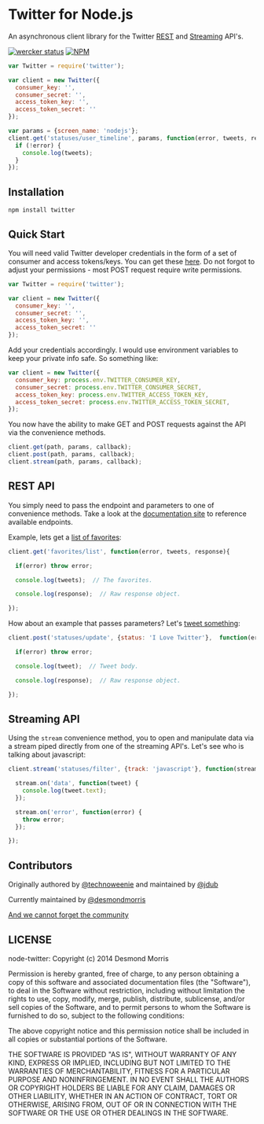 # Twitter for Node.js

An asynchronous client library for the Twitter [REST](https://dev.twitter.com/rest/public) and [Streaming](https://dev.twitter.com/streaming/overview) API's.

[![wercker status](https://app.wercker.com/status/624dbe8ad011852d1e01d7dc03941fc5/s/master "wercker status")](https://app.wercker.com/project/bykey/624dbe8ad011852d1e01d7dc03941fc5) [![NPM](https://nodei.co/npm/twitter.png?mini=true)](https://nodei.co/npm/twitter/)

```javascript
var Twitter = require('twitter');

var client = new Twitter({
  consumer_key: '',
  consumer_secret: '',
  access_token_key: '',
  access_token_secret: ''
});

var params = {screen_name: 'nodejs'};
client.get('statuses/user_timeline', params, function(error, tweets, response){
  if (!error) {
    console.log(tweets);
  }
});
```

## Installation

`npm install twitter`

## Quick Start

You will need valid Twitter developer credentials in the form of a set of consumer and access tokens/keys.  You can get these [here](https://apps.twitter.com/).  Do not forgot to adjust your permissions - most POST request require write permissions.

```javascript
var Twitter = require('twitter');

var client = new Twitter({
  consumer_key: '',
  consumer_secret: '',
  access_token_key: '',
  access_token_secret: ''
});
```

Add your credentials accordingly.  I would use environment variables to keep your private info safe.  So something like:

```javascript
var client = new Twitter({
  consumer_key: process.env.TWITTER_CONSUMER_KEY,
  consumer_secret: process.env.TWITTER_CONSUMER_SECRET,
  access_token_key: process.env.TWITTER_ACCESS_TOKEN_KEY,
  access_token_secret: process.env.TWITTER_ACCESS_TOKEN_SECRET,
});
```

You now have the ability to make GET and POST requests against the API via the convenience methods.

```javascript
client.get(path, params, callback);
client.post(path, params, callback);
client.stream(path, params, callback);
```

## REST API

You simply need to pass the endpoint and parameters to one of convenience methods.  Take a look at the [documentation site](https://dev.twitter.com/rest/public) to reference available endpoints.

Example, lets get a [list of favorites](https://dev.twitter.com/rest/reference/get/favorites/list):

```javascript
client.get('favorites/list', function(error, tweets, response){

  if(error) throw error;

  console.log(tweets);  // The favorites.

  console.log(response);  // Raw response object.

});
```

How about an example that passes parameters?  Let's  [tweet something](https://dev.twitter.com/rest/reference/post/statuses/update):

```javascript
client.post('statuses/update', {status: 'I Love Twitter'},  function(error, tweet, response){

  if(error) throw error;

  console.log(tweet);  // Tweet body.

  console.log(response);  // Raw response object.

});
```

## Streaming API

Using the `stream` convenience method, you to open and manipulate data via a stream piped directly from one of the streaming API's. Let's see who is talking about javascript:

```javascript
client.stream('statuses/filter', {track: 'javascript'}, function(stream) {

  stream.on('data', function(tweet) {
    console.log(tweet.text);
  });

  stream.on('error', function(error) {
    throw error;
  });

});
```

## Contributors

Originally authored by  [@technoweenie](http://github.com/technoweenie)
 and maintained by [@jdub](http://github.com/jdub)

Currently maintained by [@desmondmorris](http://github.com/desmondmorris)

[And we cannot forget the community](https://github.com/desmondmorris/node-twitter/graphs/contributors)


## LICENSE

node-twitter: Copyright (c) 2014 Desmond Morris

Permission is hereby granted, free of charge, to any person obtaining
a copy of this software and associated documentation files (the
"Software"), to deal in the Software without restriction, including
without limitation the rights to use, copy, modify, merge, publish,
distribute, sublicense, and/or sell copies of the Software, and to
permit persons to whom the Software is furnished to do so, subject to
the following conditions:

The above copyright notice and this permission notice shall be
included in all copies or substantial portions of the Software.

THE SOFTWARE IS PROVIDED "AS IS", WITHOUT WARRANTY OF ANY KIND,
EXPRESS OR IMPLIED, INCLUDING BUT NOT LIMITED TO THE WARRANTIES OF
MERCHANTABILITY, FITNESS FOR A PARTICULAR PURPOSE AND
NONINFRINGEMENT. IN NO EVENT SHALL THE AUTHORS OR COPYRIGHT HOLDERS BE
LIABLE FOR ANY CLAIM, DAMAGES OR OTHER LIABILITY, WHETHER IN AN ACTION
OF CONTRACT, TORT OR OTHERWISE, ARISING FROM, OUT OF OR IN CONNECTION
WITH THE SOFTWARE OR THE USE OR OTHER DEALINGS IN THE SOFTWARE.
